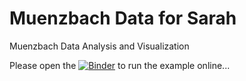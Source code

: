 # Muenzbach Data for Sarah

Muenzbach Data Analysis and Visualization

Please open the [![Binder](https://mybinder.org/badge_logo.svg)](https://mybinder.org/v2/gh/cojacoo/muenzbach/HEAD?filepath=muenzbach.ipynb) to run the example online...